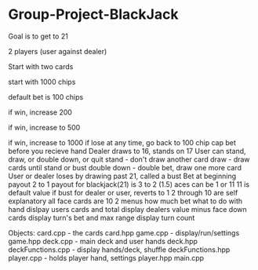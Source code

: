 # Group-Project-BlackJack

Goal is to get to 21

2 players (user against dealer)

Start with two cards

start with 1000 chips

  default bet is 100 chips
  
  if win, increase 200
  
  if win, increase to 500
  
  if win, increase to 1000
    if lose at any time, go back to 100 chip cap
bet before you recieve hand
Dealer draws to 16, stands on 17
User can stand, draw, or double down, or quit
  stand - don't draw another card
  draw - draw cards until stand or bust
  double down - double bet, draw one more card
User or dealer loses by drawing past 21, called a bust
Bet at beginning
  payout 2 to 1
  payout for blackjack(21) is 3 to 2 (1.5)
aces can be 1 or 11
  11 is default value
  if bust for dealer or user, reverts to 1
2 through 10 are self explanatory
all face cards are 10
2 menus
  how much bet
  what to do with hand
dislpay users cards and total
display dealers value minus face down cards
display turn's bet and max range
display turn count

Objects:
card.cpp - the cards
card.hpp
game.cpp - display/run/settings
game.hpp
deck.cpp - main deck and user hands
deck.hpp
deckFunctions.cpp - display hands/deck, shuffle
deckFunctions.hpp
player.cpp - holds player hand, settings
player.hpp
main.cpp

